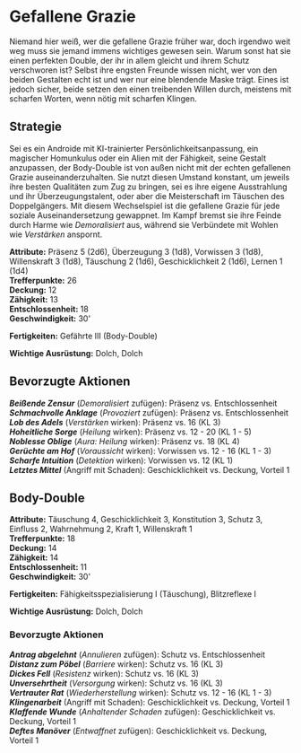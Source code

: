 # Gefallene Grazie
Niemand hier weiß, wer die gefallene Grazie früher war, doch irgendwo weit weg muss sie jemand immens wichtiges gewesen sein. Warum sonst hat sie einen perfekten Double, der ihr in allem gleicht und ihrem Schutz verschworen ist? Selbst ihre engsten Freunde wissen nicht, wer von den beiden Gestalten echt ist und wer nur eine blendende Maske trägt. Eines ist jedoch sicher, beide setzen den einen treibenden Willen durch, meistens mit scharfen Worten, wenn nötig mit scharfen Klingen. 

## Strategie
Sei es ein Androide mit KI-trainierter Persönlichkeitsanpassung, ein magischer Homunkulus oder ein Alien mit der Fähigkeit, seine Gestalt anzupassen, der Body-Double ist von außen nicht mit der echten gefallenen Grazie auseinanderzuhalten. Sie nutzt diesen Umstand konstant, um jeweils ihre besten Qualitäten zum Zug zu bringen, sei es ihre eigene Ausstrahlung und ihr Überzeugungstalent, oder aber die Meisterschaft im Täuschen des Doppelgängers. Mit diesem Wechselspiel ist die gefallene Grazie für jede soziale Auseinandersetzung gewappnet. Im Kampf bremst sie ihre Feinde durch Harme wie _Demoralisiert_ aus, während sie Verbündete mit Wohlen wie _Verstärken_ anspornt.

**Attribute:** Präsenz 5 (2d6), Überzeugung 3 (1d8), Vorwissen 3 (1d8), Willenskraft 3 (1d8), Täuschung 2 (1d6), Geschicklichkeit 2 (1d6), Lernen 1 (1d4)  
**Trefferpunkte:** 26  
**Deckung:** 12  
**Zähigkeit:** 13  
**Entschlossenheit:** 18  
**Geschwindigkeit:** 30'  

**Fertigkeiten:** Gefährte III (Body-Double)

**Wichtige Ausrüstung:** Dolch, Dolch

## Bevorzugte Aktionen
***Beißende Zensur*** (_Demoralisiert_ zufügen): Präsenz vs. Entschlossenheit  
***Schmachvolle Anklage*** (_Provoziert_ zufügen): Präsenz vs. Entschlossenheit  
***Lob des Adels*** (_Verstärken_ wirken): Präsenz vs. 16 (KL 3)  
***Hoheitliche Sorge*** (_Heilung_ wirken): Präsenz vs. 12 - 20 (KL 1 - 5)  
***Noblesse Oblige*** (_Aura: Heilung_ wirken): Präsenz vs. 18 (KL 4)  
***Gerüchte am Hof*** (_Voraussicht_ wirken): Vorwissen vs. 12 - 16 (KL 1 - 3)  
***Scharfe Intuition*** (_Detektion_ wirken): Vorwissen vs. 12 (KL 1)  
***Letztes Mittel*** (Angriff mit Schaden): Geschicklichkeit vs. Deckung, Vorteil 1  

## Body-Double
**Attribute:** Täuschung 4, Geschicklichkeit 3, Konstitution 3, Schutz 3, Einfluss 2, Wahrnehmung 2, Kraft 1, Willenskraft 1  
**Trefferpunkte:** 18  
**Deckung:** 14  
**Zähigkeit:** 14  
**Entschlossenheit:** 11  
**Geschwindigkeit:** 30'  

**Fertigkeiten:** Fähigkeitsspezialisierung I (Täuschung), Blitzreflexe I

**Wichtige Ausrüstung:** Dolch, Dolch

### Bevorzugte Aktionen
***Antrag abgelehnt*** (_Annulieren_ zufügen): Schutz vs. Entschlossenheit  
***Distanz zum Pöbel*** (_Barriere_ wirken): Schutz vs. 16 (KL 3)  
***Dickes Fell*** (_Resistenz_ wirken): Schutz vs. 16 (KL 3)  
***Unversehrtheit*** (_Versorgung_ wirken): Schutz vs. 16 (KL 3)  
***Vertrauter Rat*** (_Wiederherstellung_ wirken): Schutz vs. 12 - 16 (KL 1 - 3)  
***Klingenarbeit*** (Angriff mit Schaden): Geschicklichkeit vs. Deckung, Vorteil 1  
***Klaffende Wunde*** (_Anhaltender Schaden_ zufügen): Geschicklichkeit vs. Deckung, Vorteil 1  
***Deftes Manöver*** (_Entwaffnet_ zufügen): Geschicklichkeit vs. Deckung, Vorteil 1
